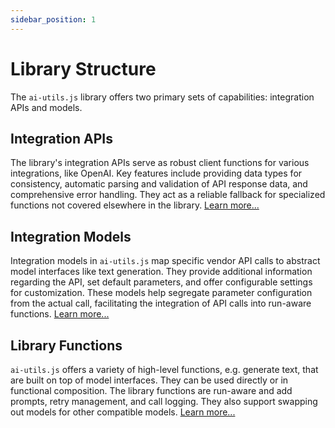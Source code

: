```yaml
---
sidebar_position: 1
---
```


# Library Structure

The `ai-utils.js` library offers two primary sets of capabilities: integration APIs and models.

## Integration APIs

The library's integration APIs serve as robust client functions for various integrations, like OpenAI. Key features include providing data types for consistency, automatic parsing and validation of API response data, and comprehensive error handling. They act as a reliable fallback for specialized functions not covered elsewhere in the library. [Learn more...](/concepts/integration-apis)

## Integration Models

Integration models in `ai-utils.js` map specific vendor API calls to abstract model interfaces like text generation. They provide additional information regarding the API, set default parameters, and offer configurable settings for customization. These models help segregate parameter configuration from the actual call, facilitating the integration of API calls into run-aware functions. [Learn more...](/concepts/integration-models)

## Library Functions

`ai-utils.js` offers a variety of high-level functions, e.g. generate text, that are built on top of model interfaces. They can be used directly or in functional composition. The library functions are run-aware and add prompts, retry management, and call logging. They also support swapping out models for other compatible models. [Learn more...](/concepts/library-functions)
